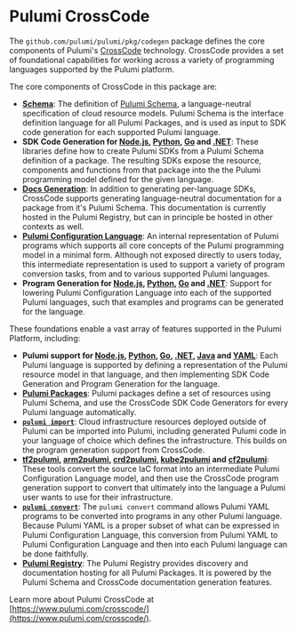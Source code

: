 # Pulumi CrossCode

The `github.com/pulumi/pulumi/pkg/codegen` package defines the core components of Pulumi's [CrossCode](https://www.pulumi.com/crosscode/) technology. CrossCode provides a set of foundational capabilities for working across a variety of programming languages supported by the Pulumi platform.

The core components of CrossCode in this package are:

* __[Schema](./schema)__: The definition of [Pulumi Schema](https://www.pulumi.com/docs/guides/pulumi-packages/schema/), a language-neutral specification of cloud resource models. Pulumi Schema is the interface definition language for all Pulumi Packages, and is used as input to SDK code generation for each supported Pulumi language.
* __SDK Code Generation for [Node.js](./nodejs/), [Python](./python/), [Go](./go/) and [.NET](./dotnet/)__: These libraries define how to create Pulumi SDKs from a Pulumi Schema definition of a package. The resulting SDKs expose the resource, components and functions from that package into the the Pulumi programming model defined for the given language.
* __[Docs Generation](./docs/)__: In addition to generating per-language SDKs, CrossCode supports generating language-neutral documentation for a package from it's Pulumi Schema. This documentation is currently hosted in the Pulumi Registry, but can in principle be hosted in other contexts as well.
* __[Pulumi Configuration Language](./pcl/)__: An internal representation of Pulumi programs which supports all core concepts of the Pulumi programming model in a minimal form. Although not exposed directly to users today, this intermediate representation is used to support a variety of program conversion tasks, from and to various supported Pulumi languages.
* __Program Generation for [Node.js](./nodejs/gen_program.go), [Python](./python/gen_program.go), [Go](./go/gen_program.go) and [.NET](./dotnet/gen_program.go)__: Support for lowering Pulumi Configuration Language into each of the supported Pulumi languages, such that examples and programs can be generated for the language.

These foundations enable a vast array of features supported in the Pulumi Platform, including:

* __Pulumi support for [Node.js](https://www.pulumi.com/docs/intro/languages/javascript/), [Python](https://www.pulumi.com/docs/intro/languages/python/), [Go](https://www.pulumi.com/docs/intro/languages/go/), [.NET](https://www.pulumi.com/docs/intro/languages/dotnet/), [Java](https://www.pulumi.com/docs/intro/languages/java/) and [YAML](https://www.pulumi.com/docs/intro/languages/yaml/)__: Each Pulumi language is supported by defining a representation of the Pulumi resource model in that language, and then implementing SDK Code Generation and  Program Generation for the language.
* __[Pulumi Packages](https://www.pulumi.com/docs/guides/pulumi-packages/)__: Pulumi packages define a set of resources using Pulumi Schema, and use the CrossCode SDK Code Generators for every Pulumi language automatically.
* __[`pulumi import`](https://www.pulumi.com/docs/guides/adopting/import/)__: Cloud infrastructure resources deployed outside of Pulumi can be imported into Pulumi, including generated Pulumi code in your language of choice which defines the infrastructure. This builds on the program generation support from CrossCode.
* __[tf2pulumi](https://www.pulumi.com/tf2pulumi/), [arm2pulumi](https://www.pulumi.com/arm2pulumi/), [crd2pulumi](https://www.pulumi.com/blog/introducing-crd2pulumi/), [kube2pulumi](https://www.pulumi.com/kube2pulumi/) and [cf2pulumi](https://www.pulumi.com/cf2pulumi/)__: These tools convert the source IaC format into an intermediate Pulumi Configuration Language model, and then use the CrossCode program generation support to convert that ultimately into the language a Pulumi user wants to use for their infrastructure.
* __[`pulumi convert`](https://www.pulumi.com/docs/reference/cli/pulumi_convert/)__: The `pulumi convert` command allows Pulumi YAML programs to be converted into programs in any other Pulumi language. Because Pulumi YAML is a proper subset of what can be expressed in Pulumi Configuration Language, this conversion from Pulumi YAML to Pulumi Configuration Language and then into each Pulumi language can be done faithfully.
* __[Pulumi Registry](https://www.pulumi.com/registry/)__: The Pulumi Registry provides discovery and documentation hosting for all Pulumi Packages. It is powered by the Pulumi Schema and CrossCode documentation generation features.

Learn more about Pulumi CrossCode at [https://www.pulumi.com/crosscode/](https://www.pulumi.com/crosscode/).
